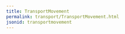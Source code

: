 ```yaml
---
title: TransportMovement
permalink: transport/TransportMovement.html
jsonid: transportmovement
---
```

